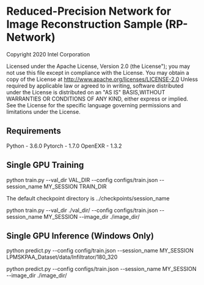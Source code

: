 # Reduced-Precision Network for Image Reconstruction Sample (RP-Network)

Copyright 2020 Intel Corporation

Licensed under the Apache License, Version 2.0 (the License");
you may not use this file except in compliance with the License.
You may obtain a copy of the License at
http://www.apache.org/licenses/LICENSE-2.0
Unless required by applicable law or agreed to in writing, software distributed under the License is distributed on an "AS IS" BASIS,WITHOUT WARRANTIES OR CONDITIONS OF ANY KIND, either express or implied.
See the License for the specific language governing permissions and limitations under the License.

## Requirements
Python  - 3.6.0
Pytorch - 1.7.0
OpenEXR - 1.3.2

## Single GPU Training

python train.py --val_dir VAL_DIR --config configs/train.json --session_name MY_SESSION TRAIN_DIR

The default checkpoint directory is ../checkpoints/session_name

python train.py --val_dir ./val_dir/ --config configs/train.json --session_name MY_SESSION --image_dir ./image_dir/


## Single GPU Inference (Windows Only)

python predict.py --config config/train.json --session_name MY_SESSION LPMSKPAA_Dataset/data/Infiltrator/180_320

python predict.py  --config configs/train.json --session_name MY_SESSION --image_dir ./image_dir/     


